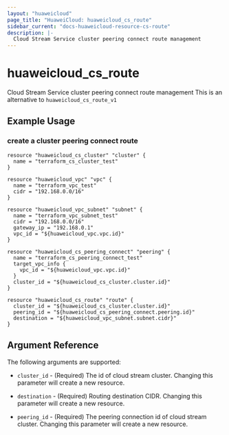 ```yaml
---
layout: "huaweicloud"
page_title: "HuaweiCloud: huaweicloud_cs_route"
sidebar_current: "docs-huaweicloud-resource-cs-route"
description: |-
  Cloud Stream Service cluster peering connect route management
---
```


# huaweicloud\_cs\_route

Cloud Stream Service cluster peering connect route management
This is an alternative to `huaweicloud_cs_route_v1`

## Example Usage

### create a cluster peering connect route

```hcl
resource "huaweicloud_cs_cluster" "cluster" {
  name = "terraform_cs_cluster_test"
}

resource "huaweicloud_vpc" "vpc" {
  name = "terraform_vpc_test"
  cidr = "192.168.0.0/16"
}

resource "huaweicloud_vpc_subnet" "subnet" {
  name = "terraform_vpc_subnet_test"
  cidr = "192.168.0.0/16"
  gateway_ip = "192.168.0.1"
  vpc_id = "${huaweicloud_vpc.vpc.id}"
}

resource "huaweicloud_cs_peering_connect" "peering" {
  name = "terraform_cs_peering_connect_test"
  target_vpc_info {
    vpc_id = "${huaweicloud_vpc.vpc.id}"
  }
  cluster_id = "${huaweicloud_cs_cluster.cluster.id}"
}

resource "huaweicloud_cs_route" "route" {
  cluster_id = "${huaweicloud_cs_cluster.cluster.id}"
  peering_id = "${huaweicloud_cs_peering_connect.peering.id}"
  destination = "${huaweicloud_vpc_subnet.subnet.cidr}"
}
```

## Argument Reference

The following arguments are supported:

* `cluster_id` -
  (Required)
  The id of cloud stream cluster. Changing this parameter will create a new resource.

* `destination` -
  (Required)
  Routing destination CIDR. Changing this parameter will create a new resource.

* `peering_id` -
  (Required)
  The peering connection id of cloud stream cluster. Changing this parameter will create a new resource.
